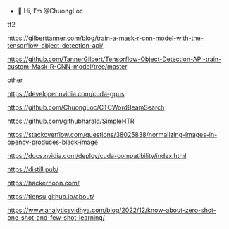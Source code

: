 - 👋 Hi, I’m @ChuongLoc

tf2 

https://gilberttanner.com/blog/train-a-mask-r-cnn-model-with-the-tensorflow-object-detection-api/

https://github.com/TannerGilbert/Tensorflow-Object-Detection-API-train-custom-Mask-R-CNN-model/tree/master

other

https://developer.nvidia.com/cuda-gpus

https://github.com/ChuongLoc/CTCWordBeamSearch

https://github.com/githubharald/SimpleHTR

https://stackoverflow.com/questions/38025838/normalizing-images-in-opencv-produces-black-image

https://docs.nvidia.com/deploy/cuda-compatibility/index.html

https://distill.pub/

https://hackernoon.com/

https://tiensu.github.io/about/

https://www.analyticsvidhya.com/blog/2022/12/know-about-zero-shot-one-shot-and-few-shot-learning/



